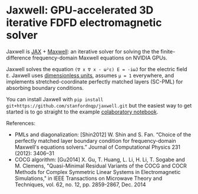 # Jaxwell: GPU-accelerated 3D iterative FDFD electromagnetic solver

Jaxwell is [JAX](https://github.com/google/jax) +
[Maxwell](https://github.com/stanfordnqp/maxwell-b):
an iterative solver for solving the the finite-difference frequency-domain
Maxwell equations on NVIDIA GPUs. 

Jaxwell solves the equation `(∇ x ∇ x - ω²ε) E = -iωJ`
for the electric field `E`.
Jaxwell uses
[dimensionless units](https://meep.readthedocs.io/en/latest/Introduction/#units-in-meep),
assumes `μ = 1` everywhere,
and implements stretched-coordinate perfectly matched layers (SC-PML)
for absorbing boundary conditions.

You can install Jaxwell with `pip install git+https://github.com/stanfordnqp/jaxwell.git` 
but the easiest way to get started is to go straight to the example 
[colaboratory notebook](https://colab.research.google.com/gist/JesseLu/e7cf64ce6278468d509cc8c93de93160/jaxwell-quickstart.ipynb).

References:

- PMLs and diagonalization: [Shin2012] W. Shin and S. Fan. “Choice of the perfectly matched layer boundary condition for frequency-domain Maxwell's equations solvers.” Journal of Computational Physics 231 (2012): 3406–31
- COCG algorithm: [Gu2014] X. Gu, T. Huang, L. Li, H. Li, T. Sogabe and M. Clemens, "Quasi-Minimal Residual Variants of the COCG and COCR Methods for Complex Symmetric Linear Systems in Electromagnetic Simulations," in IEEE Transactions on Microwave Theory and Techniques, vol. 62, no. 12, pp. 2859-2867, Dec. 2014


